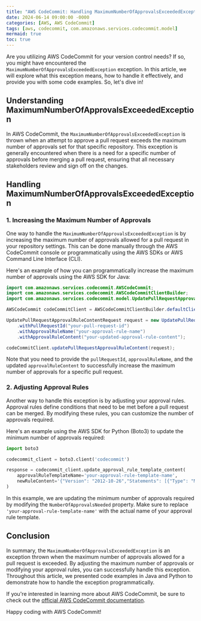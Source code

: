 ```yaml
---
title: "AWS CodeCommit: Handling MaximumNumberOfApprovalsExceededException Exception"
date: 2024-06-14 09:00:00 -0000
categories: [AWS, AWS CodeCommit]
tags: [aws, codecommit, com.amazonaws.services.codecommit.model]
mermaid: true
toc: true
---
```



Are you utilizing AWS CodeCommit for your version control needs? If so, you might have encountered the `MaximumNumberOfApprovalsExceededException` exception. In this article, we will explore what this exception means, how to handle it effectively, and provide you with some code examples. So, let's dive in!

## Understanding MaximumNumberOfApprovalsExceededException

In AWS CodeCommit, the `MaximumNumberOfApprovalsExceededException` is thrown when an attempt to approve a pull request exceeds the maximum number of approvals set for that specific repository. This exception is generally encountered when there is a need for a specific number of approvals before merging a pull request, ensuring that all necessary stakeholders review and sign off on the changes.

## Handling MaximumNumberOfApprovalsExceededException

### 1. Increasing the Maximum Number of Approvals

One way to handle the `MaximumNumberOfApprovalsExceededException` is by increasing the maximum number of approvals allowed for a pull request in your repository settings. This can be done manually through the AWS CodeCommit console or programmatically using the AWS SDKs or AWS Command Line Interface (CLI).

Here's an example of how you can programmatically increase the maximum number of approvals using the AWS SDK for Java:

```java
import com.amazonaws.services.codecommit.AWSCodeCommit;
import com.amazonaws.services.codecommit.AWSCodeCommitClientBuilder;
import com.amazonaws.services.codecommit.model.UpdatePullRequestApprovalRuleContentRequest;

AWSCodeCommit codeCommitClient = AWSCodeCommitClientBuilder.defaultClient();

UpdatePullRequestApprovalRuleContentRequest request = new UpdatePullRequestApprovalRuleContentRequest()
    .withPullRequestId("your-pull-request-id")
    .withApprovalRuleName("your-approval-rule-name")
    .withApprovalRuleContent("your-updated-approval-rule-content");

codeCommitClient.updatePullRequestApprovalRuleContent(request);
```

Note that you need to provide the `pullRequestId`, `approvalRuleName`, and the updated `approvalRuleContent` to successfully increase the maximum number of approvals for a specific pull request.

### 2. Adjusting Approval Rules

Another way to handle this exception is by adjusting your approval rules. Approval rules define conditions that need to be met before a pull request can be merged. By modifying these rules, you can customize the number of approvals required.

Here's an example using the AWS SDK for Python (Boto3) to update the minimum number of approvals required:

```python
import boto3

codecommit_client = boto3.client('codecommit')

response = codecommit_client.update_approval_rule_template_content(
    approvalRuleTemplateName='your-approval-rule-template-name',
    newRuleContent='{"Version": "2012-10-26","Statements": [{"Type": "MemberOf","NumberOfApprovalsNeeded": 2,"ApprovalPoolMembers": ["arn:aws:iam::1234567890:role/ApproverRole"]},{"Type": "Approvers","NumberOfApprovalsNeeded": 1}]}'
)
```

In this example, we are updating the minimum number of approvals required by modifying the `NumberOfApprovalsNeeded` property. Make sure to replace `'your-approval-rule-template-name'` with the actual name of your approval rule template.

## Conclusion

In summary, the `MaximumNumberOfApprovalsExceededException` is an exception thrown when the maximum number of approvals allowed for a pull request is exceeded. By adjusting the maximum number of approvals or modifying your approval rules, you can successfully handle this exception. Throughout this article, we presented code examples in Java and Python to demonstrate how to handle the exception programmatically.

If you're interested in learning more about AWS CodeCommit, be sure to check out the [official AWS CodeCommit documentation](https://docs.aws.amazon.com/codecommit).

Happy coding with AWS CodeCommit!